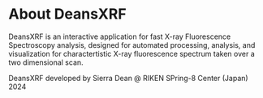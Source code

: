 # About DeansXRF
DeansXRF is an interactive application for fast X-ray Fluorescence Spectroscopy analysis, designed for automated processing, analysis, and visualization for charactertistic X-ray fluorescence spectrum taken over a two dimensional scan. 

DeansXRF developed by Sierra Dean @ RIKEN SPring-8 Center (Japan) 2024
